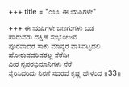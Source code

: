 +++
title = "೦೩೩ ಈ ಋಷಿಗಳೇ"

+++
ಈ ಋಷಿಗಳೇ ಬಣಗುಗಳು ಬಡ  
ಹಾರುವರು ದಕ್ಷಿಣೆ ಸುಭೋಜನ  
ಪೂರವಾದರೆ ಸಾಕು ಮಾನ್ಯರ ವಾಸಿವಟ್ಟದಲಿ  
ಹೋರುವವರಿವರಲ್ಲ ನೆರೆದೀ   
ವೀರ ನೃಪರಭಿಮಾನಿಗಳು ನೆರೆ   
ಸೈರಿಸಿದರಿದು ನಿನಗೆ ಸದರವೆ ಕೃಷ್ಣ ಹೇಳೆಂದ     ॥33॥